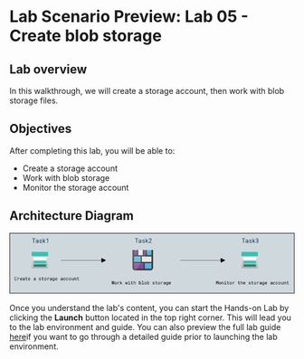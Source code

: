 # Lab Scenario Preview: Lab 05 - Create blob storage

## Lab overview

In this walkthrough, we will create a storage account, then work with blob storage files.

## Objectives

After completing this lab, you will be able to:

- Create a storage account
- Work with blob storage
- Monitor the storage account

## Architecture Diagram

![](../images/az900lab05.PNG)

Once you understand the lab's content, you can start the Hands-on Lab by clicking the **Launch** button located in the top right corner. This will lead you to the lab environment and guide. You can also preview the full lab guide [here](https://experience.cloudlabs.ai/#/labguidepreview/f3dcfe01-9410-4c1f-9201-a859a374be70)if you want to go through a detailed guide prior to launching the lab environment. 
